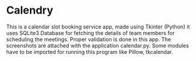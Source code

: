 # Calendry
This is a calendar slot booking service app, made using Tkinter (Python) it uses SQLite3 Database for fetching the details of team members for scheduling the meetings. 
Proper validation is done in this app. The screenshots are attached with the application calendar.py.
Some modules have to be imported for running this program like Pillow, tkcalendar.
